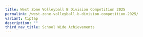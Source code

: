 ```yaml
---
title: West Zone Volleyball B Division Competition 2025
permalink: /west-zone-volleyball-b-division-competition-2025/
variant: tiptap
description: ""
third_nav_title: School Wide Achievements
---
```

